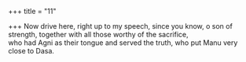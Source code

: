 +++
title = "11"

+++
Now drive here, right up to my speech, since you know, o son of  strength, together with all those worthy of the sacrifice,  
who had Agni as their tongue and served the truth, who put Manu very  close to Dasa.  